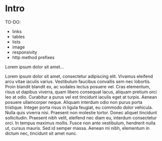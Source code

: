 # Intro

TO-DO:
- links
- tables
- lists
- image
- responsivity
- http method prefixes

Lorem ipsum dolor sit amet...

Lorem ipsum dolor sit amet, consectetur adipiscing elit. Vivamus eleifend arcu vitae iaculis varius. Vestibulum faucibus convallis sem nec lobortis. Proin blandit blandit ex, ac sodales lectus posuere vel. Cras elementum, risus ut dapibus viverra, quam libero consequat lacus, aliquam pretium orci leo at odio. Curabitur a purus vel est tincidunt iaculis eget at turpis. Aenean posuere ullamcorper neque. Aliquam interdum odio non purus porta tristique. Integer porta risus in ligula feugiat, eu commodo dolor vehicula. Nulla quis viverra nisi. Praesent non molestie tortor. Donec aliquet tincidunt sollicitudin. Praesent nibh velit, eleifend nec diam eu, interdum consectetur orci. In tempus maximus mollis. Fusce non ante vestibulum, hendrerit nulla ut, cursus mauris. Sed id semper massa. Aenean mi nibh, elementum in dictum nec, tincidunt sit amet nunc.